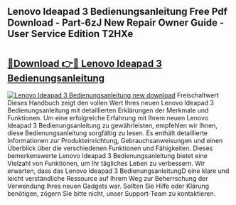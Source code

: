 ## Lenovo Ideapad 3 Bedienungsanleitung Free Pdf Download - Part-6zJ New Repair Owner Guide - User Service Edition T2HXe

# <h2><a href="http://df52wxy.blite.top/?on=Lenovo+Ideapad+3+Bedienungsanleitung">🔗Download 👉🔴 Lenovo Ideapad 3 Bedienungsanleitung</a></h2>

[![Lenovo Ideapad 3 Bedienungsanleitung new download](https://i.imgur.com/lujVjoI.png)](http://df52wxy.blite.top/?on=Lenovo+Ideapad+3+Bedienungsanleitung)
Freischaltwert Dieses Handbuch zeigt den vollen Wert Ihres neuen Lenovo Ideapad 3 Bedienungsanleitung mit detaillierten Erklärungen der Merkmale und Funktionen. Um eine erfolgreiche Erfahrung mit Ihrem neuen Lenovo Ideapad 3 Bedienungsanleitung zu gewährleisten, empfehlen wir Ihnen, diese Bedienungsanleitung sorgfältig zu lesen. Es enthält detaillierte Informationen zur Produkteinrichtung, Gebrauchsanweisungen und einen Überblick über die verschiedenen Funktionen und Fähigkeiten. Dieses bemerkenswerte Lenovo Ideapad 3 Bedienungsanleitung bietet eine Vielzahl von Funktionen, um Ihr tägliches Leben zu verbessern. Wir erwarten, dass das Lenovo Ideapad 3 BedienungsanleitungD eine klare und leicht verständliche Ressource auf Ihrem Weg zur Beherrschung der Verwendung Ihres neuen Gadgets war. Sollten Sie Hilfe oder Klärung benötigen, zögern Sie bitte nicht, unser Support-Team zu kontaktieren.
